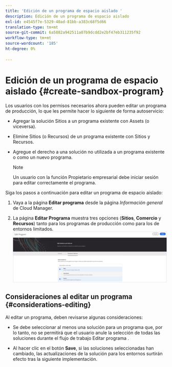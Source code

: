 ```yaml
---
title: 'Edición de un programa de espacio aislado '
description: Edición de un programa de espacio aislado
exl-id: e4545f7e-5329-40ad-81bb-a383c68f5d66
translation-type: tm+mt
source-git-commit: 6a5882a942511a07b9dcdd2e2bf47eb311235f92
workflow-type: tm+mt
source-wordcount: '185'
ht-degree: 0%

---
```


# Edición de un programa de espacio aislado {#create-sandbox-program}

Los usuarios con los permisos necesarios ahora pueden editar un programa de producción, lo que les permite hacer lo siguiente de forma autoservicio:

* Agregar la solución Sitios a un programa existente con Assets (o viceversa).
* Elimine Sitios (o Recursos) de un programa existente con Sitios y Recursos.
* Agregue el derecho a una solución no utilizada a un programa existente o como un nuevo programa.

   >[!NOTE]
   >Un usuario con la función Propietario empresarial debe iniciar sesión para editar correctamente el programa.

Siga los pasos a continuación para editar un programa de espacio aislado:

1. Vaya a la página **Editar programa** desde la página *Información general* de Cloud Manager.

1. La página **Editar Programa** muestra tres opciones (**Sitios**, **Comercio** y **Recursos**) tanto para los programas de producción como para los de entornos limitados.
   ![](assets/edit-prg.png)


## Consideraciones al editar un programa {#considerations-editing}

Al editar un programa, deben revisarse algunas consideraciones:

* Se debe seleccionar al menos una solución para un programa que, por lo tanto, no se permitirá que el usuario anule la selección de todas las soluciones durante el flujo de trabajo Editar programa .

* Al hacer clic en el botón **Save**, si las soluciones seleccionadas han cambiado, las actualizaciones de la solución para los entornos surtirán efecto tras la siguiente implementación.
